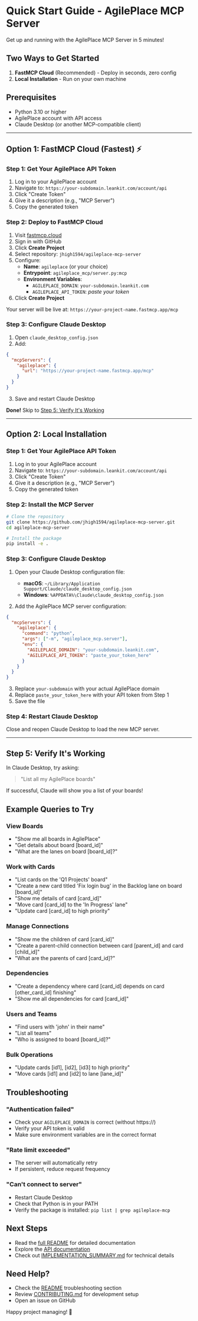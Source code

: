 # Quick Start Guide - AgilePlace MCP Server

Get up and running with the AgilePlace MCP Server in 5 minutes!

## Two Ways to Get Started

1. **FastMCP Cloud** (Recommended) - Deploy in seconds, zero config
2. **Local Installation** - Run on your own machine

## Prerequisites

- Python 3.10 or higher
- AgilePlace account with API access
- Claude Desktop (or another MCP-compatible client)

---

## Option 1: FastMCP Cloud (Fastest) ⚡

### Step 1: Get Your AgilePlace API Token

1. Log in to your AgilePlace account
2. Navigate to: `https://your-subdomain.leankit.com/account/api`
3. Click "Create Token"
4. Give it a description (e.g., "MCP Server")
5. Copy the generated token

### Step 2: Deploy to FastMCP Cloud

1. Visit [fastmcp.cloud](https://fastmcp.cloud)
2. Sign in with GitHub
3. Click **Create Project**
4. Select repository: `jhigh1594/agileplace-mcp-server`
5. Configure:
   - **Name**: `agileplace` (or your choice)
   - **Entrypoint**: `agileplace_mcp/server.py:mcp`
   - **Environment Variables**:
     - `AGILEPLACE_DOMAIN`: `your-subdomain.leankit.com`
     - `AGILEPLACE_API_TOKEN`: *paste your token*
6. Click **Create Project**

Your server will be live at: `https://your-project-name.fastmcp.app/mcp`

### Step 3: Configure Claude Desktop

1. Open `claude_desktop_config.json`
2. Add:

```json
{
  "mcpServers": {
    "agileplace": {
      "url": "https://your-project-name.fastmcp.app/mcp"
    }
  }
}
```

3. Save and restart Claude Desktop

**Done!** Skip to [Step 5: Verify It's Working](#step-5-verify-its-working)

---

## Option 2: Local Installation

### Step 1: Get Your AgilePlace API Token

1. Log in to your AgilePlace account
2. Navigate to: `https://your-subdomain.leankit.com/account/api`
3. Click "Create Token"
4. Give it a description (e.g., "MCP Server")
5. Copy the generated token

### Step 2: Install the MCP Server

```bash
# Clone the repository
git clone https://github.com/jhigh1594/agileplace-mcp-server.git
cd agileplace-mcp-server

# Install the package
pip install -e .
```

### Step 3: Configure Claude Desktop

1. Open your Claude Desktop configuration file:
   - **macOS**: `~/Library/Application Support/Claude/claude_desktop_config.json`
   - **Windows**: `%APPDATA%\Claude\claude_desktop_config.json`

2. Add the AgilePlace MCP server configuration:

```json
{
  "mcpServers": {
    "agileplace": {
      "command": "python",
      "args": ["-m", "agileplace_mcp.server"],
      "env": {
        "AGILEPLACE_DOMAIN": "your-subdomain.leankit.com",
        "AGILEPLACE_API_TOKEN": "paste_your_token_here"
      }
    }
  }
}
```

3. Replace `your-subdomain` with your actual AgilePlace domain
4. Replace `paste_your_token_here` with your API token from Step 1
5. Save the file

### Step 4: Restart Claude Desktop

Close and reopen Claude Desktop to load the new MCP server.

---

## Step 5: Verify It's Working

In Claude Desktop, try asking:

> "List all my AgilePlace boards"

If successful, Claude will show you a list of your boards!

## Example Queries to Try

### View Boards
- "Show me all boards in AgilePlace"
- "Get details about board [board_id]"
- "What are the lanes on board [board_id]?"

### Work with Cards
- "List cards on the 'Q1 Projects' board"
- "Create a new card titled 'Fix login bug' in the Backlog lane on board [board_id]"
- "Show me details of card [card_id]"
- "Move card [card_id] to the 'In Progress' lane"
- "Update card [card_id] to high priority"

### Manage Connections
- "Show me the children of card [card_id]"
- "Create a parent-child connection between card [parent_id] and card [child_id]"
- "What are the parents of card [card_id]?"

### Dependencies
- "Create a dependency where card [card_id] depends on card [other_card_id] finishing"
- "Show me all dependencies for card [card_id]"

### Users and Teams
- "Find users with 'john' in their name"
- "List all teams"
- "Who is assigned to board [board_id]?"

### Bulk Operations
- "Update cards [id1], [id2], [id3] to high priority"
- "Move cards [id1] and [id2] to lane [lane_id]"

## Troubleshooting

### "Authentication failed"
- Check your `AGILEPLACE_DOMAIN` is correct (without https://)
- Verify your API token is valid
- Make sure environment variables are in the correct format

### "Rate limit exceeded"
- The server will automatically retry
- If persistent, reduce request frequency

### "Can't connect to server"
- Restart Claude Desktop
- Check that Python is in your PATH
- Verify the package is installed: `pip list | grep agileplace-mcp`

## Next Steps

- Read the [full README](README.md) for detailed documentation
- Explore the [API documentation](https://success.planview.com/Planview_AgilePlace/API)
- Check out [IMPLEMENTATION_SUMMARY.md](IMPLEMENTATION_SUMMARY.md) for technical details

## Need Help?

- Check the [README](README.md) troubleshooting section
- Review [CONTRIBUTING.md](CONTRIBUTING.md) for development setup
- Open an issue on GitHub

Happy project managing! 🚀

